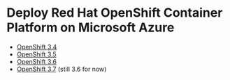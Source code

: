 Deploy Red Hat OpenShift Container Platform on Microsoft Azure
===================

* <a href="ocp-3.4/">OpenShift 3.4</a>
* <a href="ocp-3.5/">OpenShift 3.5</a>
* <a href="ocp-3.6/">OpenShift 3.6</a>
* <a href="ocp-3.7/">OpenShift 3.7</a> (still 3.6 for now)
